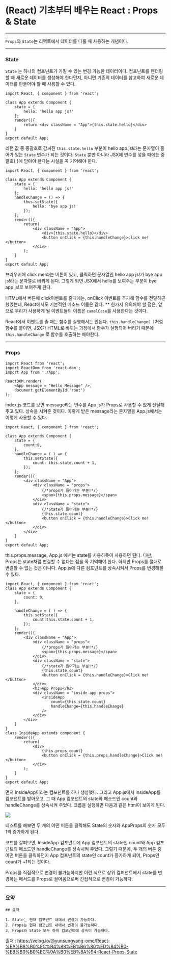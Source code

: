 # (React) 기초부터 배우는 React : Props & State

<hr>

`Props`와 `State`는 리액트에서 데이터를 다룰 때 사용하는 개념이다. 

<hr>

### State

`State` 는 하나의 컴포넌트가 가질 수 있는 변경 가능한 데이터이다. 컴포넌트를 렌더링 할 때 새로운 데이터를 생성해야 한다던지, 아니면 기존의 데이터를 참고하여 새로운 데이터를 만들어야 할 때 사용할 수 있다. 

```React
import React, { component } from 'react';

class App extends Component {
    state = {
        hello: 'hello app js!'
    };
	render(){
        return <div className = "App">{this.state.hello}</div>
    }
}
export default App;
```

리턴 값 중 중괄호로 감싸진 `this.state.hello` 부분이 hello app.js!라는 문자열이 들어가 있는 `State` 변수가 되는 것이다. `State` 뿐만 아니라 JSX에 변수를 넣을 때에는 중괄호{ }에 담아야 한다는 사실을 꼭 기억해야 한다. 

```React
import React, { component } from 'react';

class App extends Component {
    state = {
        hello: 'hello app js!'
    };
	handleChange = () => {
        thos.setState({
            hello: 'bye app js!'
        });
    };
	render(){
        return(
        	<div className = "App">
            	<div>{this.state.hello}</div>
                <button onClick = {this.handleChange}>click me!</button>
            </div>
        );
    }
}
export default App;
```

브라우저에 click me!라는 버튼이 있고, 클릭하면 문자열인 hello app js!가 bye app js!라는 문자열로 바뀌게 된다. 그렇게 되면 JSX에서 hello를 보여주는 부분이 bye app js!로 보여주게 된다. 



HTML에서 버튼에 click이벤트를 줄때에는, onClick 이벤트를 추가해 함수를 전달하곤 했었는데, React에서도 기본적인 메소드 이름은 같다. ** 한가지 유의해야 할 점은, 앞으로 우리가 사용하게 될 이벤트들의 이름은 `camelCase`를 사용한다는 것이다. 



React에서 이벤트를 줄 때는 함수를 실행해서는 안된다. `this.handleChange( )`처럼 함수를 붙이면,  JSX가 HTML로 바뀌는 과정에서 함수가 실행되어 버리기 때문에 `this.handleChange` 로 함수를 호출하는 해야한다. 

<hr>

### Props

```React
import React from 'react';
import ReactDom from 'react-dom';
import App from './App';

ReactDOM.render(
	<App message = "Hello Message" />, 
    document.getElementById('root')
);
```

index.js 코드를 보면 message라는 변수를 App.js가 Props로 사용할 수 있게 전달해주고 있다. 상속을 시켜준 것이다. 이렇게 받은 message라는 문자열을 App.js에서는 이렇게 사용할 수 있다. 

```React
import React, { component } from 'react';

class App extends Component {
    state = {
        count:0, 
    },
    handleChange = ( ) => {
        this.setState({
            count: this.state.count + 1,
        });
    };
	render(){
        <div className = "App">
        	<div className = "props">
                {/*props가 들어가는 부분!*/}
            	<span>{this.props.message}</span>
            </div>
            <div className = "state">
            	{/*State가 들어가는 부분!*/}
                {this.state.count}
                <button onClick = {this.handleChange}>Click me!</button>
            </div>
        </div>
    }
}
export default App;
```

this.props.message, App.js 에서는 state를 사용하듯이 사용하면 된다. 다만, Props는 state처럼 변결할 수 없다는 점을 꼭 기억해야 한다. 하지만 Props를 절대로 변결할 수 없는 것은 아니다. App.js에 다른 컴포넌트를 상속시켜서 Props를 변경해볼 수 있다. 

```React
import React, { component } from 'react';
class App extends Component {
    state = {
        count: 0,
    },
    
    handleChange = ( ) => {
        this.setState({
            count:this.state.count + 1,
        });
    };
	render(){
        <div className = "App">
        	<div className = "props">
            	{/*props가 들어가는 부분!*/}
                <span>{this.props.message}</span>
            </div>
            <div className = "state">
            	{/*state가 들어가는 부분!*/}
                {this.state.count}
                <button onClick = {this.handleChange}>Click me!</button>
            </div>
            <h3>App Props</h3>
            <div className = "inside-app-props">
            	<insideApp
                    count={this.state.count}
                    handleChange={this.handleChange}
                />
            </div>
        </div>
    }
}
class InsideApp extends component {
    render(){
        return(
        	<div>
            	{this.props.count}
                <button onClick = {this.props.handleChange}>Click me!</button>
            </div>
        );
    }
}
export default App;
```

먼저 InsideApp이라는 컴포넌트를 하나 생성했다. 그리고 App.js에서 InsideApp를 컴포넌트를 받아오고, 그 때 App 컴포넌트의 state와 메소드인 count와 handleChange를 상속시켜 주었다. 크롬을 실행하면 다음과 같은 html이 보이게 된다. 

<img src = "https://media.vlpt.us/images/yunsungyang-omc/post/c470719a-f764-4966-8144-ef47b8f8fc1f/Screen%20Shot%202021-04-09%20at%201.17.13%20AM.jpg">

테스트를 해보면 두 개의 어떤 버튼을 클릭해도 State의 숫자와 AppProps의 숫자 모두 1씩 증가하게 된다. 



코드를 살펴보면, InsideApp 컴포넌트에 App 컴포넌트의 state인 count와 App 컴포넌트의 메소드인 handleChange를 상속시켜 주었다. 그렇기 때문에, 두 개의 버튼 중 어떤 버튼을 클릭하던지 App 컴포넌트의 state인 count가 증가하게 되어, Props인 count가 +1되는 것이다. 



Props를 직접적으로 변경이 불가능하지만 이런 식으로 상위 컴퍼넌트에서 state를 변경하는 메서드를 Props로 끌어옴으로써 간접적으로 변경이 가능하다. 



<hr>

### 요약

```NULL
## 요약

1. State는 현재 컴포넌트 내에서 변경이 가능하다. 
2. Props는 현재 컴포넌트 내에서 변경이 불가능하다. 
3, Props와 State 모두 하위 컴포넌트에 상속이 가능하다. 
```



출처 : https://velog.io/@yunsungyang-omc/React-%EA%B8%B0%EC%B4%88%EB%B6%80%ED%84%B0-%EB%B0%B0%EC%9A%B0%EB%8A%94-React-Props-State